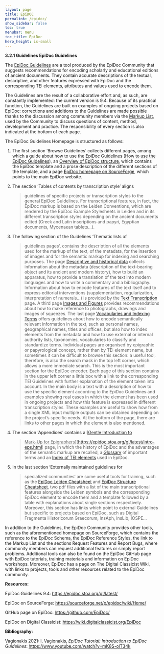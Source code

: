 ```yaml
---
layout: page
title: EpiDOC
permalink: /epidoc/
show_sidebar: false
toc: true
menubar: menu
toc_title: EpiDoc
hero_height: is-small
---
```



**3.2.1 Guidelines EpiDoc Guidelines**

The [<u>EpiDoc Guidelines</u>](https://epidoc.stoa.org/gl/latest/) are a
tool produced by the EpiDoc Community that suggests recommendations for
encoding scholarly and educational editions of ancient documents. They
contain accurate descriptions of the textual, descriptive, and other
features expressed with EpiDoc and the corresponding TEI elements,
attributes and values used to encode them.

The Guidelines are the result of a collaborative effort and, as such,
are constantly implemented: the current version is 9.4. Because of its
practical function, the Guidelines are built on examples of ongoing
projects based on EpiDoc: corrections and additions to the Guidelines
are made possible thanks to the discussion among community members via
the [<u>Markup List</u>](https://lsv.uky.edu/archives/markup.html), used
by the Community to discuss questions of content, method, development
and practice. The responsibility of every section is also indicated at
the bottom of each page.

The EpiDoc Guidelines Homepage is structured as follows:

1.  The first section ‘Browse Guidelines’ collects different pages,
    among which a guide about how to use the EpiDoc Guidelines
    ([<u>How to use the EpiDoc
    Guidelines</u>](https://epidoc.stoa.org/gl/latest/intro-intro.html)),
    an [<u>Overview of EpiDoc
    structure</u>](https://epidoc.stoa.org/gl/latest/supp-structure.html),
    which contains the EpiDoc template and a prose description of the
    different sections of the template, and a page [<u>EpiDoc homepage
    on SourceForge</u>](https://sourceforge.net/p/epidoc/wiki/Home/),
   which points to the main EpiDoc website.

2.  The section ‘Tables of contents by transcription style’ aligns
    > guidelines of specific projects or transcription styles to the
    > general EpiDoc Guidelines. For transcriptional features, in fact,
    > the EpiDoc markup is based on the Leiden Conventions, which are
    > rendered by the EpiDoc Example Stylesheets in Leiden and in its
    > different transcription styles depending on the ancient documents
    > edited (Greek and Latin inscriptions and papyri, Egyptian
    > documents, Mycenaean tablets...).

3.  The following section of the Guidelines ‘Thematic lists of
    > guidelines pages’, contains the description of all the elements
    > used for the markup of the text, of the metadata, for the
    > insertion of images and for the semantic markup for indexing and
    > searching purposes. The page [<u>Descriptive and historical
    > data</u>](https://epidoc.stoa.org/gl/latest/app-allsupp.html)
    > collects information about the metadata (description of the
    > text-bearing object and its ancient and modern history), how to
    > build an apparatus, how to provide a translation of the text into
    > modern languages and how to write a commentary and a bibliography.
    > Information about how to encode features of the text itself and to
    > express editorial interventions (supplementation, regularization,
    > interpretation of numerals…) is provided by the [<u>Text
    > Transcription</u>](https://epidoc.stoa.org/gl/latest/app-alltrans.html)
    > page. A third page [<u>Images and
    > Figures</u>](https://epidoc.stoa.org/gl/latest/supp-images.html)
    > provides recommendations about how to make reference to
    > photographs, drawings and images of squeezes. The last page
    > [<u>Vocabularies and Indexing
    > Terms</u>](https://epidoc.stoa.org/gl/latest/app-allidx.html)
    > offers guidelines about how to encode semantically relevant
    > information in the text, such as personal names, geographical
    > names, titles and offices, but also how to index elements from the
    > metadata and how to use external or internal authority lists,
    > taxonomies, vocabularies to classify and standardize terms.
    > Individual pages are organised by epigraphic or papyrological
    > concept, rather than by TEI element name, but sometimes it can be
    > difficult to browse this section: a useful tool, therefore, is
    > also the search mask in the top left corner, which allows a more
    > immediate search. This is the most important section for the
    > EpiDoc encoder. Each page of this section contains in the upper
    > left corner a little box with a link to the corresponding TEI
    > Guidelines with further explanation of the element taken into
    > account. In the main body is a text with a description of how to
    > use the specific element according to the EpiDoc Guidelines and
    > examples showing real cases in which the element has been used in
    > ongoing projects and how this feature is expressed in different
    > transcription styles. These examples are useful to show how from a
    > single XML input multiple outputs can be obtained depending on the
    > project’s specific needs. At the bottom of the page, there are
    > links to other pages in which the element is also mentioned.

4.  The section ‘Appendices’ contains a [<u>Gentle Introduction to
    > Mark-Up for
    > Epigraphers</u>](https://epidoc.stoa.org/gl/latest/intro-eps.html)
    > page, in which the history of EpiDoc and the advantages of the
    > semantic markup are recalled, a
    > [<u>Glossary</u>](https://epidoc.stoa.org/gl/latest/app-glossary.html)
    > of important terms and an [<u>Index of TEI
    > elements</u>](https://epidoc.stoa.org/gl/latest/app-elements.html)
    > used in EpiDoc.

5.  In the last section ‘Externally maintained guidelines for
    > specialized communities’ are some useful tools for training, such
    > as the [<u>EpiDoc Leiden
    > Cheatsheet</u>](https://svn.code.sf.net/p/epidoc/code/trunk/guidelines/msword/cheatsheet.pdf)
    > and [<u>EpiDoc Structure
    > Cheatsheet</u>](https://svn.code.sf.net/p/epidoc/code/trunk/guidelines/msword/structure-cheatsheet.pdf),
    > two pdf files with a list of the main transcriptional features
    > alongside the Leiden symbols and the corresponding EpiDoc element
    > to encode them and a template followed by a table with
    > explanations about single sections respectively. Moreover, this
    > section has links which point to external Guidelines but specific
    > to projects based on EpiDoc, such as Digital Fragmenta
    > Historicorum Graecorum, InsAph, InsLib, IOSPE...

In addition to the Guidelines, the EpiDoc Community provides other
tools, such as the aforementioned homepage on SourceForge, which
contains the reference to the EpiDoc Schema, the EpiDoc Reference
Styles, the link to the Markup List and the sections Request Features
and Report Bugs, where community members can request additional features
or simply report problems. Additional tools can also be found on the
EpiDoc GitHub page with EpiDoc tutorials, training materials and
information on EpiDoc workshops. Moreover, EpiDoc has a page on The
Digital Classicist Wiki, with links to projects, tools and other
resources related to the EpiDoc community.

**Resources:**

EpiDoc Guidelines 9.4:
[<u>https://epidoc.stoa.org/gl/latest/</u>](https://epidoc.stoa.org/gl/latest/)

EpiDoc on SourceForge:
[<u>https://sourceforge.net/p/epidoc/wiki/Home/</u>](https://sourceforge.net/p/epidoc/wiki/Home/)

GitHub page on EpiDoc:
[<u>https://github.com/EpiDoc/</u>](https://github.com/EpiDoc/)

EpiDoc on Digital Classicist:
[<u>https://wiki.digitalclassicist.org/EpiDoc</u>](https://wiki.digitalclassicist.org/EpiDoc)

**Bibliography:**

Vagionakis 2021: I. Vagionakis, *EpiDoc Tutorial: Introduction to EpiDoc
Guidelines*:
[<u>https://www.youtube.com/watch?v=mK8S-olT34k</u>](https://www.youtube.com/watch?v=mK8S-olT34k)

